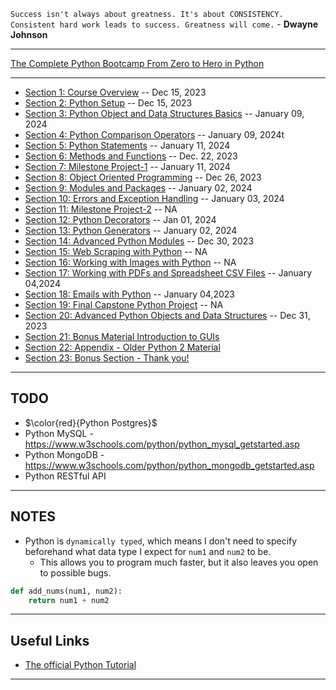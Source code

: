 `Success isn't always about greatness. It's about CONSISTENCY. Consistent hard work leads to success. Greatness will come.` - **Dwayne Johnson**

*** 

[The Complete Python Bootcamp From Zero to Hero in Python](https://www.udemy.com/course/complete-python-bootcamp/)

***

* [Section 1: Course Overview](https://github.com/muarshad01/Python_Bootcamp/blob/main/section_01_course_overview.md) -- Dec 15, 2023
* [Section 2: Python Setup](https://github.com/muarshad01/Python_Bootcamp/blob/main/section_02_python_setup.md) -- Dec 15, 2023
* [Section 3: Python Object and Data Structures Basics](https://github.com/muarshad01/Python_Bootcamp/blob/main/section_03_python_object_and_data_structurs_basics.md) -- January 09, 2024
* [Section 4: Python Comparison Operators](https://github.com/muarshad01/Python_Bootcamp/blob/main/section_04_python_comparison_operatos.md) -- January 09, 2024t
* [Section 5: Python Statements](https://github.com/muarshad01/Python_Bootcamp/blob/main/section_05_python_statements.md) -- January 11, 2024
* [Section 6: Methods and Functions](https://github.com/muarshad01/Python_Bootcamp/blob/main/section_06_methods_and_functions.md) -- Dec. 22, 2023
* [Section 7: Milestone Project-1](https://github.com/muarshad01/Python_Bootcamp/blob/main/section_07_milestone_project-1.md) -- January 11, 2024
* [Section 8: Object Oriented Programming](https://github.com/muarshad01/Python_Bootcamp/blob/main/section_08_object_oriented_programming.md) -- Dec 26, 2023
* [Section 9: Modules and Packages](https://github.com/muarshad01/Python_Bootcamp/blob/main/section_09_modules_and_packages.md) -- January 02, 2024
* [Section 10: Errors and Exception Handling](https://github.com/muarshad01/Python_Bootcamp/blob/main/section_10_erros_and_exceptions_handling.md) -- January 03, 2024
* [Section 11: Milestone Project-2](https://github.com/muarshad01/Python_Bootcamp/blob/main/section_11_milestone_project-2.md) -- NA
* [Section 12: Python Decorators](https://github.com/muarshad01/Python_Bootcamp/blob/main/section_12_python_decorators.md) -- Jan 01, 2024
* [Section 13: Python Generators](https://github.com/muarshad01/Python_Bootcamp/blob/main/section_13_pyton_generators.md) -- January 02, 2024
* [Section 14: Advanced Python Modules](https://github.com/muarshad01/Python_Bootcamp/blob/main/section_14_advanced_pyton_modules.md) -- Dec 30, 2023
* [Section 15: Web Scraping with Python](https://github.com/muarshad01/Python_Bootcamp/blob/main/section_15_web_scraping_with_python.md) -- NA
* [Section 16: Working with Images with Python](https://github.com/muarshad01/Python_Bootcamp/blob/main/section_16_working_with_images_with_python.md) -- NA
* [Section 17: Working with PDFs and Spreadsheet CSV Files](https://github.com/muarshad01/Python_Bootcamp/blob/main/section_17_working_with_pdfs_and_spreadsheet_csv_files.md) -- January 04,2024
* [Section 18: Emails with Python](https://github.com/muarshad01/Python_Bootcamp/blob/main/section_18_emails_with_python.md) -- January 04,2023
* [Section 19: Final Capstone Python Project](https://github.com/muarshad01/Python_Bootcamp/blob/main/section_19_final_capstone_python_project.md) -- NA
* [Section 20: Advanced Python Objects and Data Structures](https://github.com/muarshad01/Python_Bootcamp/blob/main/section_20_advanced_python_objects_and_data_structures.md) -- Dec 31, 2023
* [Section 21: Bonus Material Introduction to GUIs](https://github.com/muarshad01/Python_Bootcamp/blob/main/section_21_bonus_material_introduction_to_GUIs.md)
* [Section 22: Appendix - Older Python 2 Material](https://github.com/muarshad01/Python_Bootcamp/blob/main/section_22_appendix_old_python2_material.md)
* [Section 23: Bonus Section - Thank you!](https://github.com/muarshad01/Python_Bootcamp/blob/main/section_23_thank_you.md)

***

## TODO

* $\color{red}{Python Postgres}$
* Python MySQL - https://www.w3schools.com/python/python_mysql_getstarted.asp
* Python MongoDB - https://www.w3schools.com/python/python_mongodb_getstarted.asp
* Python RESTful API

***

## NOTES

* Python is `dynamically typed`, which means I don't need to specify beforehand what data type I expect for `num1` and `num2` to be.
    * This allows you to program much faster, but it also leaves you open to possible bugs.
```python
def add_nums(num1, num2):
    return num1 + num2
```

***

## Useful Links
* [The official Python Tutorial](https://docs.python.org/3/tutorial/)

***
